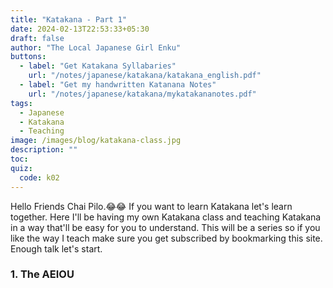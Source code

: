 ```yaml
---
title: "Katakana - Part 1"
date: 2024-02-13T22:53:33+05:30
draft: false
author: "The Local Japanese Girl Enku"
buttons:
  - label: "Get Katakana Syllabaries"
    url: "/notes/japanese/katakana/katakana_english.pdf"
  - label: "Get my handwritten Katanana Notes"
    url: "/notes/japanese/katakana/mykatakananotes.pdf"
tags:
  - Japanese
  - Katakana
  - Teaching
image: /images/blog/katakana-class.jpg
description: ""
toc:
quiz:
  code: k02
---
```


Hello Friends Chai Pilo.😂😂
If you want to learn Katakana let's learn together. Here I'll be having my own Katakana class and teaching Katakana in a way that'll be easy for you to understand. This will be a series so if you like the way I teach make sure you get subscribed by bookmarking this site. Enough talk let's start.

### 1. The AEIOU


